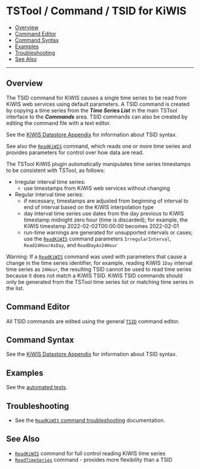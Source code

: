 # TSTool / Command / TSID for KiWIS #

* [Overview](#overview)
* [Command Editor](#command-editor)
* [Command Syntax](#command-syntax)
* [Examples](#examples)
* [Troubleshooting](#troubleshooting)
* [See Also](#see-also)

-------------------------

## Overview ##

The TSID command for KiWIS causes a single time series to be read from KiWIS web services using default parameters.
A TSID command is created by copying a time series from the ***Time Series List*** in the main TSTool interface
to the ***Commands*** area.
TSID commands can also be created by editing the command file with a text editor.

See the [KiWIS Datastore Appendix](../../datastore-ref/KiWIS/KiWIS.md) for information about TSID syntax.

See also the [`ReadKiWIS`](../ReadKiWIS/ReadKiWIS.md) command,
which reads one or more time series and provides parameters for control over how data are read.

The TSTool KiWIS plugin automatically manipulates time series timestamps to be consistent
with TSTool, as follows:

*   Irregular interval time series:
    +   use timestamps from KiWIS web services without changing
*   Regular interval time series:
    +   if necessary, timestamps are adjusted from beginning of interval to end of interval
        based on the KiWIS interpolation type
    +   day interval time series use dates from the day previous to KiWIS timestamp
        midnight zero hour (time is discarded);
        for example, the KiWIS timestamp 2022-02-02T00:00:00 becomes 2022-02-01
    +   run-time warnings are generated for unsupported intervals or cases;
        use the [`ReadKiWIS`](../ReadKiWIS/ReadKiWIS.md)
        command parameters `IrregularInterval`, `Read24HourAsDay`, and `ReadDayAs24Hour`
        
Warning:  If a [`ReadKiWIS`](../ReadKiWIS/ReadKiWIS.md) command was used with parameters that cause a
change in the time series identifier, for example, reading KiWIS `1Day` interval time series
as `24Hour`, the resulting TSID cannot be used to read time series because it does not match a KiWIS TSID.
KiWIS TSID commands should only be generated from the TSTool time series list
or matching time series in the list.

## Command Editor ##

All TSID commands are edited using the general
[`TSID`](https://opencdss.state.co.us/tstool/latest/doc-user/command-ref/TSID/TSID/)
command editor.

## Command Syntax ##

See the [KiWIS Datastore Appendix](../../datastore-ref/KiWIS/KiWIS.md) for information about TSID syntax.

## Examples ##

See the [automated tests](https://github.com/OpenWaterFoundation/owf-tstool-kiwis-plugin/tree/master/test/commands/TSID/).

## Troubleshooting ##

*   See the [`ReadKiWIS` command troubleshooting](../ReadKiWIS/ReadKiWIS.md#troubleshooting) documentation.

## See Also ##

*   [`ReadKiWIS`](../ReadKiWIS/ReadKiWIS.md) command for full control reading KiWIS time series
*   [`ReadTimeSeries`](https://opencdss.state.co.us/tstool/latest/doc-user/command-ref/ReadTimeSeries/ReadTimeSeries/) command - provides more flexibility than a TSID
